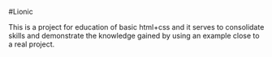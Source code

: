 ﻿#Lionic

This is a project for education of basic html+css and it serves to consolidate skills and demonstrate the knowledge gained by using an example close to a real project.
